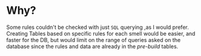 # Why?
Some rules couldn't be checked with just `SQL` querying ,as I would prefer.
Creating Tables based on specific rules for each smell would be easier, and faster for the DB, but would limit on the range of queries asked on the database since the rules and data are already in the *pre-build* tables.
